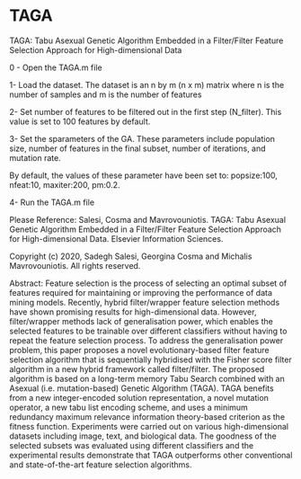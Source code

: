 # TAGA
TAGA: Tabu Asexual Genetic Algorithm Embedded in a Filter/Filter Feature Selection Approach for High-dimensional Data

0 - Open the TAGA.m file

1- Load the dataset. The dataset is an n by m (n x m) matrix where n is the number of samples and m is the number of features

2- Set number of features to be filtered out in the first step (N_filter). This value is set to 100 features by default.

3- Set the sparameters of the GA. These parameters include population size, number of features in the final subset, number of iterations, and mutation rate.

By default, the values of these parameter have been set to: popsize:100, nfeat:10, maxiter:200, pm:0.2.

4- Run the TAGA.m file

Please Reference: Salesi, Cosma and Mavrovouniotis. TAGA: Tabu Asexual Genetic Algorithm Embedded in a Filter/Filter Feature Selection Approach for High-dimensional Data. Elsevier Information Sciences.

Copyright (c) 2020, Sadegh Salesi, Georgina Cosma and Michalis Mavrovouniotis. All rights reserved.

Abstract:
Feature selection is the process of selecting an optimal subset of features required for maintaining or improving the performance of data mining models. Recently, hybrid filter/wrapper feature selection methods have shown promising results for high-dimensional data. However, filter/wrapper methods lack of generalisation power, which enables the selected features to be trainable over different classifiers without having to repeat the feature selection process. To address the generalisation power problem, this paper proposes a novel evolutionary-based filter feature selection algorithm that is sequentially hybridised with the Fisher score filter algorithm in a new hybrid framework called filter/filter. The proposed algorithm is based on a long-term memory Tabu Search combined with an Asexual (i.e. mutation-based) Genetic Algorithm (TAGA). TAGA benefits from a new integer-encoded solution representation, a novel mutation operator, a new tabu list encoding scheme, and uses a minimum redundancy maximum relevance information theory-based criterion as the fitness function. Experiments were carried out on various high-dimensional datasets including image, text, and biological data. The goodness of the selected subsets was evaluated using different classifiers and the experimental results demonstrate that TAGA outperforms other conventional and state-of-the-art feature selection algorithms.
